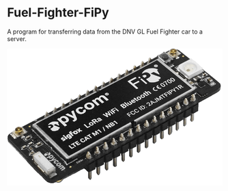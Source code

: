 # Fuel-Fighter-FiPy

A program for transferring data from the DNV GL Fuel Fighter car to a server.

![FiPy microcontroller](fipy.png)


